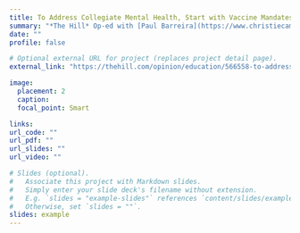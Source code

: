 ```yaml
---
title: To Address Collegiate Mental Health, Start with Vaccine Mandates and In-Person Classes
summary: "*The Hill* Op-ed with [Paul Barreira](https://www.christiecampus.com/who-we-are/our-team/paul-barreira). August 5th, 2021. *Changing culture around mental health will mean envisioning college as a space where academic excellence is closely intertwined with meaningful social relationships and thriving mental health.*"
date: ""
profile: false

# Optional external URL for project (replaces project detail page).
external_link: "https://thehill.com/opinion/education/566558-to-address-collegiate-mental-health-start-with-vaccine-mandates-and-in"

image:
  placement: 2
  caption: 
  focal_point: Smart

links:
url_code: ""
url_pdf: ""
url_slides: ""
url_video: ""

# Slides (optional).
#   Associate this project with Markdown slides.
#   Simply enter your slide deck's filename without extension.
#   E.g. `slides = "example-slides"` references `content/slides/example-slides.md`.
#   Otherwise, set `slides = ""`.
slides: example
---
```

